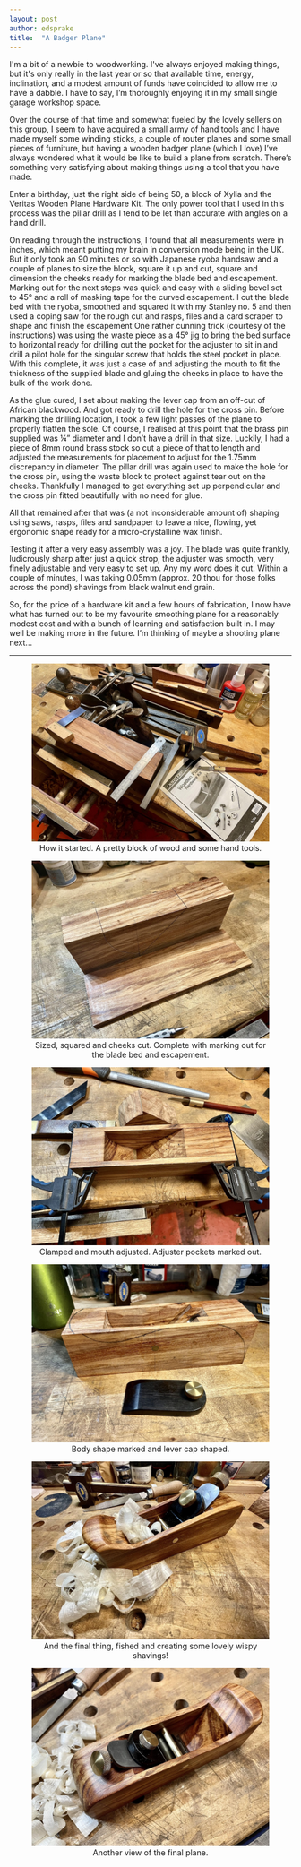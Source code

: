 ```yaml
---
layout: post
author: edsprake
title:  "A Badger Plane"
---
```


I'm a bit of a newbie to woodworking. I've always enjoyed making things, but it's only really in the last year or so that available time, energy, inclination, and a modest amount of funds have coincided to allow me to have a dabble. I have to say, I’m thoroughly enjoying it in my small single garage workshop space.

Over the course of that time and somewhat fueled by the lovely sellers on this group, I seem to have acquired a small army of hand tools and I have made myself some winding sticks, a couple of router planes and some small pieces of furniture, but having a wooden badger plane (which I love) I’ve always wondered what it would be like to build a plane from scratch. There’s something very satisfying about making things using a tool that you have made.

Enter a birthday, just the right side of being 50, a block of Xylia and the Veritas Wooden Plane Hardware Kit. The only power tool that I used in this process was the pillar drill as I tend to be let than accurate with angles on a hand drill.

On reading through the instructions, I found that all measurements were in inches, which meant putting my brain in conversion mode being in the UK. But it only took an 90 minutes or so with Japanese ryoba handsaw and a couple of planes to size the block, square it up and cut, square and dimension the cheeks ready for marking the blade bed and escapement. Marking out for the next steps was quick and easy with a sliding bevel set to 45° and a roll of masking tape for the curved escapement. I cut the blade bed with the ryoba, smoothed and squared it with my Stanley no. 5 and then used a coping saw for the rough cut and rasps, files and a card scraper to shape and finish the escapement One rather cunning trick (courtesy of the instructions) was using the waste piece as a 45° jig to bring the bed surface to horizontal ready for drilling out the pocket for the adjuster to sit in and drill a pilot hole for the singular screw that holds the steel pocket in place. With this complete, it was just a case of and adjusting the mouth to fit the thickness of the supplied blade and gluing the cheeks in place to have the bulk of the work done.

As the glue cured, I set about making the lever cap from an off-cut of African blackwood. And got ready to drill the hole for the cross pin. Before marking the drilling location, I took a few light passes of the plane to properly flatten the sole. Of course, I realised at this point that the brass pin supplied was ¼” diameter and I don’t have a drill in that size. Luckily, I had a piece of 8mm round brass stock so cut a piece of that to length and adjusted the measurements for placement to adjust for the 1.75mm discrepancy in diameter. The pillar drill was again used to make the hole for the cross pin, using the waste block to protect against tear out on the cheeks. Thankfully I managed to get everything set up perpendicular and the cross pin fitted beautifully with no need for glue.

All that remained after that was (a not inconsiderable amount of) shaping using saws, rasps, files and sandpaper to leave a nice, flowing, yet ergonomic shape ready for a micro-crystalline wax finish.

Testing it after a very easy assembly was a joy. The blade was quite frankly, ludicrously sharp after just a quick strop, the adjuster was smooth, very finely adjustable and very easy to set up. Any my word does it cut. Within a couple of minutes, I was taking 0.05mm (approx. 20 thou for those folks across the pond) shavings from black walnut end grain.

So, for the price of a hardware kit and a few hours of fabrication, I now have what has turned out to be my favourite smoothing plane for a reasonably modest cost and with a bunch of learning and satisfaction built in. I may well be making more in the future. I’m thinking of maybe a shooting plane next...

---

<figure>
<img src="/assets/images/badger-plane/01.jpeg" alt="Hand Tools arranged on a workbench."/>
<figcaption align = "center">How it started. A pretty block of wood and some hand tools.</figcaption>
</figure>

<figure>
<img src="/assets/images/badger-plane/02.jpeg" alt="A wooden block with the sides cut off and resting beside it."/>
<figcaption align = "center">Sized, squared and cheeks cut. Complete with marking out for the blade bed and escapement.</figcaption>
</figure>

<figure>
<img src="/assets/images/badger-plane/03.jpeg" alt="An assembled plane body in clamps."/>
<figcaption align = "center">Clamped and mouth adjusted. Adjuster pockets marked out.</figcaption>
</figure>

<figure>
<img src="/assets/images/badger-plane/04.jpeg" alt="A block of wood with curves trace out identifying the shape of a plane."/>
<figcaption align = "center">Body shape marked and lever cap shaped.</figcaption>
</figure>

<figure>
<img src="/assets/images/badger-plane/05.jpeg" alt="A wooden plane shown from the front."/>
<figcaption align = "center">And the final thing, fished and creating some lovely wispy shavings!</figcaption>
</figure>

<figure>
<img src="/assets/images/badger-plane/06.jpeg" alt="A wooden plane shown from the rear."/>
<figcaption align = "center">Another view of the final plane.</figcaption>
</figure>

